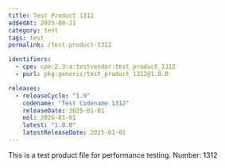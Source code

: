```yaml
---
title: Test Product 1312
addedAt: 2025-08-21
category: test
tags: test
permalink: /test-product-1312

identifiers:
  - cpe: cpe:2.3:a:testvendor:test_product_1312
  - purl: pkg:generic/test_product_1312@1.0.0

releases:
  - releaseCycle: "1.0"
    codename: "Test Codename 1312"
    releaseDate: 2025-01-01
    eol: 2026-01-01
    latest: "1.0.0"
    latestReleaseDate: 2025-01-01
---
```


This is a test product file for performance testing. Number: 1312
